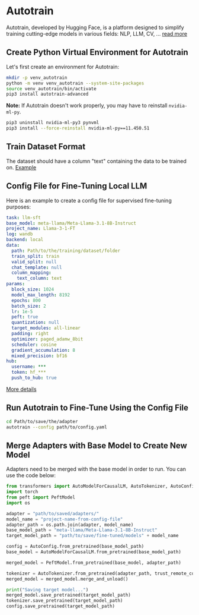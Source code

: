 # Autotrain

Autotrain, developed by Hugging Face, is a platform designed to simplify training cutting-edge models in various fields: NLP, LLM, CV, ... [read more](https://huggingface.co/docs/autotrain/main/en/tasks/llm_finetuning)

## Create Python Virtual Environment for Autotrain

Let's first create an environment for Autotrain:

```bash
mkdir -p venv_autotrain
python -m venv venv_autotrain --system-site-packages
source venv_autotrain/bin/activate
pip3 install autotrain-advanced
```

**Note:** If Autotrain doesn't work properly, you may have to reinstall `nvidia-ml-py`.

```bash
pip3 uninstall nvidia-ml-py3 pynvml
pip3 install --force-reinstall nvidia-ml-py==11.450.51
```

## Train Dataset Format

The dataset should have a column "text" containing the data to be trained on. [Example](https://huggingface.co/datasets/timdettmers/openassistant-guanaco)

## Config File for Fine-Tuning Local LLM

Here is an example to create a config file for supervised fine-tuning purposes:

```yaml
task: llm-sft
base_model: meta-llama/Meta-Llama-3.1-8B-Instruct
project_name: Llama-3-1-FT
log: wandb
backend: local
data:
  path: Path/to/the/training/dataset/folder
  train_split: train
  valid_split: null
  chat_template: null
  column_mapping:
    text_column: text
params:
  block_size: 1024
  model_max_length: 8192
  epochs: 800
  batch_size: 2
  lr: 1e-5
  peft: true
  quantization: null
  target_modules: all-linear
  padding: right
  optimizer: paged_adamw_8bit
  scheduler: cosine
  gradient_accumulation: 8
  mixed_precision: bf16
hub:
  username: ***
  token: hf_***
  push_to_hub: true
```

[More details](https://huggingface.co/docs/autotrain/en/config)

## Run Autotrain to Fine-Tune Using the Config File

```bash
cd Path/to/save/the/adapter
autotrain --config path/to/config.yaml
```

## Merge Adapters with Base Model to Create New Model

Adapters need to be merged with the base model in order to run. You can use the code below:

```python
from transformers import AutoModelForCausalLM, AutoTokenizer, AutoConfig
import torch
from peft import PeftModel
import os

adapter = "path/to/saved/adapters/"
model_name = "project-name-from-config-file"
adapter_path = os.path.join(adapter, model_name)
base_model_path = "meta-llama/Meta-Llama-3.1-8B-Instruct"
target_model_path = "path/to/save/fine-tuned/models" + model_name

config = AutoConfig.from_pretrained(base_model_path)
base_model = AutoModelForCausalLM.from_pretrained(base_model_path)

merged_model = PeftModel.from_pretrained(base_model, adapter_path)

tokenizer = AutoTokenizer.from_pretrained(adapter_path, trust_remote_code=True)
merged_model = merged_model.merge_and_unload()

print("Saving target model...")
merged_model.save_pretrained(target_model_path)
tokenizer.save_pretrained(target_model_path)
config.save_pretrained(target_model_path)
